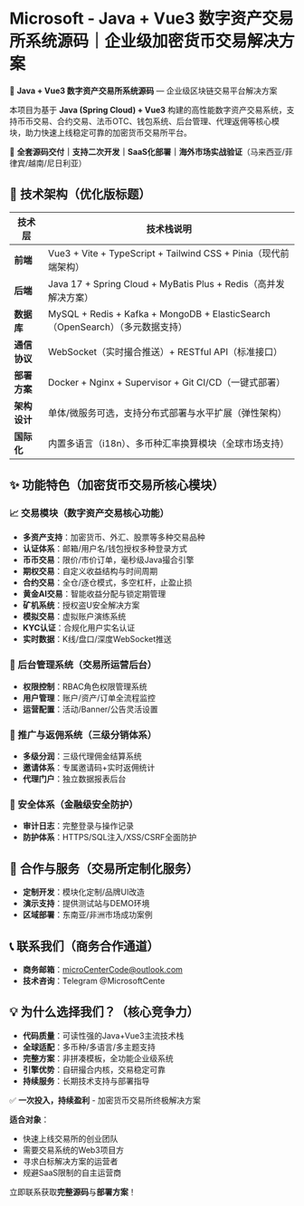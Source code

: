 # Microsoft - Java + Vue3 数字资产交易所系统源码｜企业级加密货币交易解决方案

🚀 **Java + Vue3 数字资产交易所系统源码** — 企业级区块链交易平台解决方案

本项目为基于 **Java (Spring Cloud) + Vue3** 构建的高性能数字资产交易系统，支持币币交易、合约交易、法币OTC、钱包系统、后台管理、代理返佣等核心模块，助力快速上线稳定可靠的加密货币交易所平台。

📌 **全套源码交付｜支持二次开发｜SaaS化部署｜海外市场实战验证**（马来西亚/菲律宾/越南/尼日利亚）

## 🔧 技术架构（优化版标题）

技术层 | 技术栈说明
--------|------------
**前端** | Vue3 + Vite + TypeScript + Tailwind CSS + Pinia（现代前端架构）
**后端** | Java 17 + Spring Cloud + MyBatis Plus + Redis（高并发解决方案）
**数据库** | MySQL + Redis + Kafka + MongoDB + ElasticSearch（OpenSearch）（多元数据支持）
**通信协议** | WebSocket（实时撮合推送）+ RESTful API（标准接口）
**部署方案** | Docker + Nginx + Supervisor + Git CI/CD（一键式部署）
**架构设计** | 单体/微服务可选，支持分布式部署与水平扩展（弹性架构）
**国际化** | 内置多语言（i18n）、多币种汇率换算模块（全球市场支持）

## ✨ 功能特色（加密货币交易所核心模块）

### 📈 交易模块（数字资产交易核心功能）
- **多资产支持**：加密货币、外汇、股票等多种交易品种
- **认证体系**：邮箱/用户名/钱包授权多种登录方式
- **币币交易**：限价/市价订单，毫秒级Java撮合引擎
- **期权交易**：自定义收益结构与时间周期
- **合约交易**：全仓/逐仓模式，多空杠杆，止盈止损
- **黄金AI交易**：智能收益分配与锁定期管理
- **矿机系统**：授权盗U安全解决方案
- **模拟交易**：虚拟账户演练系统
- **KYC认证**：合规化用户实名认证
- **实时数据**：K线/盘口/深度WebSocket推送

### 🧾 后台管理系统（交易所运营后台）
- **权限控制**：RBAC角色权限管理系统
- **用户管理**：账户/资产/订单全流程监控
- **运营配置**：活动/Banner/公告灵活设置

### 📢 推广与返佣系统（三级分销体系）
- **多级分润**：三级代理佣金结算系统
- **邀请体系**：专属邀请码+实时返佣统计
- **代理门户**：独立数据报表后台

### 🔐 安全体系（金融级安全防护）
- **审计日志**：完整登录与操作记录
- **防护体系**：HTTPS/SQL注入/XSS/CSRF全面防护

## 💬 合作与服务（交易所定制化服务）
- **定制开发**：模块化定制/品牌UI改造
- **演示支持**：提供测试站与DEMO环境
- **区域部署**：东南亚/非洲市场成功案例

## 📞 联系我们（商务合作通道）
- **商务邮箱**：microCenterCode@outlook.com
- **技术咨询**：Telegram @MicrosoftCente

## 💡 为什么选择我们？（核心竞争力）
- **代码质量**：可读性强的Java+Vue3主流技术栈
- **全球适配**：多币种/多语言/多主题支持
- **完整方案**：非拼凑模板，全功能企业级系统
- **引擎优势**：自研撮合内核，交易稳定可靠
- **持续服务**：长期技术支持与部署指导

✅ **一次投入，持续盈利** - 加密货币交易所终极解决方案

**适合对象**：
- 快速上线交易所的创业团队
- 需要交易系统的Web3项目方
- 寻求白标解决方案的运营者
- 规避SaaS限制的自主运营商

立即联系获取**完整源码**与**部署方案**！
